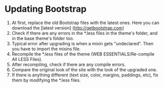 ﻿# Updating Bootstrap



1. At first, replace the old Bootstrap files with the latest ones. Here you can download the [latest version] (http://getbootstrap.com)
2. Check if there are any errors in the *.less files in the theme's folder, and in the base theme's folder too.
3. Typical error after upgrading is when a mixin gets "undeclared". Then you have to import the mixins file.
4. Recompile the *.less files of the theme (WEB ESSENTIALS/Re-compile All LESS Files).
5. After recompiling, check if there are any compile errors.
6. Compare the original look of the site with the look of the upgraded one.
7. If there is anything different (text size, color, margins, paddings, etc), fix them by modifying the *.less files.